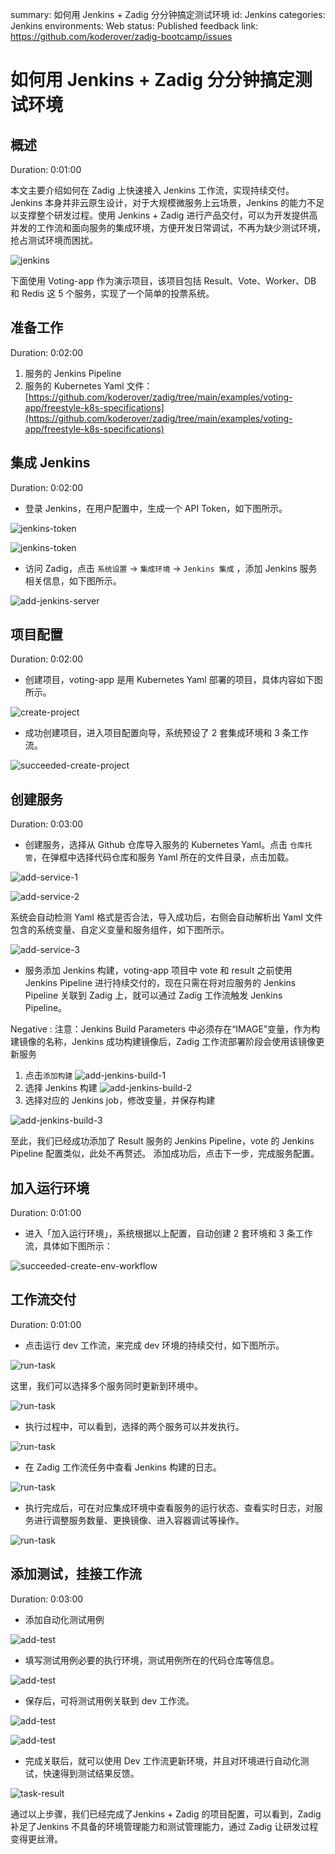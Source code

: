 summary: 如何用 Jenkins + Zadig 分分钟搞定测试环境
id: Jenkins
categories: Jenkins
environments: Web
status: Published
feedback link: https://github.com/koderover/zadig-bootcamp/issues

# 如何用 Jenkins + Zadig 分分钟搞定测试环境

## 概述

Duration: 0:01:00

本文主要介绍如何在 Zadig 上快速接入 Jenkins 工作流，实现持续交付。Jenkins 本身并非云原生设计，对于大规模微服务上云场景，Jenkins 的能力不足以支撑整个研发过程。使用 Jenkins + Zadig 进行产品交付，可以为开发提供高并发的工作流和面向服务的集成环境，方便开发日常调试，不再为缺少测试环境，抢占测试环境而困扰。

![jenkins](./img/jenkins.png)

下面使用 Voting-app 作为演示项目，该项目包括 Result、Vote、Worker、DB 和 Redis 这 5 个服务，实现了一个简单的投票系统。

## 准备工作

Duration: 0:02:00

1. 服务的 Jenkins Pipeline
2. 服务的 Kubernetes Yaml 文件：[https://github.com/koderover/zadig/tree/main/examples/voting-app/freestyle-k8s-specifications](https://github.com/koderover/zadig/tree/main/examples/voting-app/freestyle-k8s-specifications)


## 集成 Jenkins

Duration: 0:02:00

- 登录 Jenkins，在用户配置中，生成一个 API Token，如下图所示。

![jenkins-token](./img/generate_jenkins_token_1.png)

![jenkins-token](./img/generate_jenkins_token_2.png)

- 访问 Zadig，点击 `系统设置` ->  `集成环境` -> `Jenkins 集成` ，添加 Jenkins 服务相关信息，如下图所示。

![add-jenkins-server](./img/add_jenkins_server.png)

## 项目配置

Duration: 0:02:00

- 创建项目，voting-app 是用 Kubernetes Yaml 部署的项目，具体内容如下图所示。

![create-project](./img/create_project.png)

- 成功创建项目，进入项目配置向导，系统预设了 2 套集成环境和 3 条工作流。

![succeeded-create-project](./img/succeeded_to_create_project.png)

## 创建服务

Duration: 0:03:00

- 创建服务，选择从 Github 仓库导入服务的 Kubernetes Yaml。点击 `仓库托管`，在弹框中选择代码仓库和服务 Yaml 所在的文件目录，点击加载。

![add-service-1](./img/add_service_1.png)

![add-service-2](./img/add_service_2.png)

  系统会自动检测 Yaml 格式是否合法，导入成功后，右侧会自动解析出 Yaml 文件包含的系统变量、自定义变量和服务组件，如下图所示。

![add-service-3](./img/add_service_3.png)

- 服务添加 Jenkins 构建，voting-app 项目中 vote 和 result 之前使用 Jenkins Pipeline 进行持续交付的，现在只需在将对应服务的 Jenkins Pipeline 关联到 Zadig 上，就可以通过 Zadig 工作流触发 Jenkins Pipeline。

Negative 
: 注意：Jenkins Build Parameters 中必须存在“IMAGE”变量，作为构建镜像的名称，Jenkins 成功构建镜像后，Zadig 工作流部署阶段会使用该镜像更新服务

1. 点击`添加构建`
![add-jenkins-build-1](./img/add_jenkins_build_1.png)
2. 选择 Jenkins 构建
![add-jenkins-build-2](./img/add_jenkins_build_2.png)
3. 选择对应的 Jenkins job，修改变量，并保存构建

![add-jenkins-build-3](./img/add_jenkins_build_3.png)

至此，我们已经成功添加了 Result 服务的 Jenkins Pipeline，vote 的 Jenkins Pipeline 配置类似，此处不再赘述。
添加成功后，点击下一步，完成服务配置。

## 加入运行环境

Duration: 0:01:00

- 进入「加入运行环境」，系统根据以上配置，自动创建 2 套环境和 3 条工作流，具体如下图所示：

![succeeded-create-env-workflow](./img/succeeded_to_create_env_workflow.png)

## 工作流交付

Duration: 0:01:00

- 点击运行 dev 工作流，来完成 dev 环境的持续交付，如下图所示。

![run-task](./img/run_task_1.png)

这里，我们可以选择多个服务同时更新到环境中。

![run-task](./img/run_task_2.png)

- 执行过程中，可以看到，选择的两个服务可以并发执行。

![run-task](./img/run_task_3.png)

- 在 Zadig 工作流任务中查看 Jenkins 构建的日志。

![run-task](./img/run_task_4.png)

- 执行完成后，可在对应集成环境中查看服务的运行状态、查看实时日志，对服务进行调整服务数量、更换镜像、进入容器调试等操作。

![run-task](./img/run_task_5.png)

## 添加测试，挂接工作流

Duration: 0:03:00

- 添加自动化测试用例

![add-test](./img/add_test_1.png)

- 填写测试用例必要的执行环境，测试用例所在的代码仓库等信息。

![add-test](./img/add_test_2.png)

- 保存后，可将测试用例关联到 dev 工作流。

![add-test](./img/add_test_3.png)

![add-test](./img/add_test_4.png)


- 完成关联后，就可以使用 Dev 工作流更新环境，并且对环境进行自动化测试，快速得到测试结果反馈。

![task-result](./img/get_task_result.png)

通过以上步骤，我们已经完成了Jenkins + Zadig 的项目配置，可以看到，Zadig 补足了Jenkins 不具备的环境管理能力和测试管理能力，通过 Zadig 让研发过程变得更丝滑。

